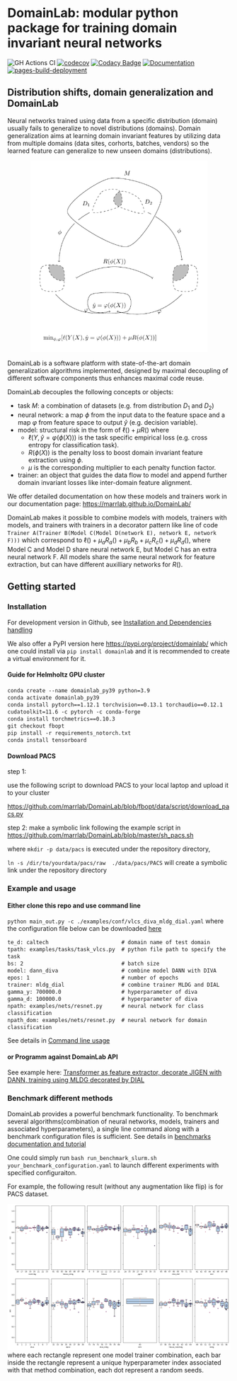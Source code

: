 # DomainLab: modular python package for training domain invariant neural networks

![GH Actions CI ](https://github.com/marrlab/DomainLab/actions/workflows/ci.yml/badge.svg?branch=master)
[![codecov](https://codecov.io/gh/marrlab/DomainLab/branch/master/graph/badge.svg)](https://app.codecov.io/gh/marrlab/DomainLab)
[![Codacy Badge](https://app.codacy.com/project/badge/Grade/bc22a1f9afb742efb02b87284e04dc86)](https://www.codacy.com/gh/marrlab/DomainLab/dashboard)
[![Documentation](https://img.shields.io/badge/Documentation-Here)](https://marrlab.github.io/DomainLab/)
[![pages-build-deployment](https://github.com/marrlab/DomainLab/actions/workflows/pages/pages-build-deployment/badge.svg)](https://github.com/marrlab/DomainLab/actions/workflows/pages/pages-build-deployment)

## Distribution shifts, domain generalization and DomainLab

Neural networks trained using data from a specific distribution (domain) usually fails to generalize to novel distributions (domains). Domain generalization aims at learning domain invariant features by utilizing data from multiple domains (data sites, corhorts, batches, vendors) so the learned feature can generalize to new unseen domains (distributions). 

<div style="align: center; text-align:center;">
<img src="https://github.com/marrlab/DomainLab/blob/master/docs/figs/invarfeat4dg.png?raw=true" style="width:400px;"/> 
</div>

DomainLab is a software platform with state-of-the-art domain generalization algorithms implemented, designed by maximal decoupling of different software components thus enhances maximal code reuse.

DomainLab decouples the following concepts or objects:
- task $M$: a combination of datasets (e.g. from distribution $D_1$ and $D_2$)
- neural network: a map $\phi$ from the input data to the feature space and a map $\varphi$ from feature space to output $\hat{y}$ (e.g. decision variable).
- model: structural risk in the form of $\ell() + \mu R()$  where 
  - $\ell(Y, \hat{y}=\varphi(\phi(X)))$ is the task specific empirical loss (e.g. cross entropy for classification task).
  - $R(\phi(X))$ is the penalty loss to boost domain invariant feature extraction using $\phi$.
  - $\mu$ is the corresponding multiplier to each penalty function factor.
- trainer:  an object that guides the data flow to model and append further domain invariant losses
like inter-domain feature alignment.

We offer detailed documentation on how these models and trainers work in our documentation page: https://marrlab.github.io/DomainLab/

DomainLab makes it possible to combine models with models, trainers with models, and trainers with trainers in a decorator pattern like line of code `Trainer A(Trainer B(Model C(Model D(network E), network E, network F)))` which correspond to $\ell() + \mu_a R_a() + \mu_b R_b + \mu_c R_c() + \mu_d R_d()$, where Model C and Model D share neural network E, but Model C has an extra neural network F. All models share the same neural network for feature extraction, but can have different auxilliary networks for $R()$.

## Getting started

### Installation
For development version in Github, see [Installation and Dependencies handling](./docs/doc_install.md)

We also offer a PyPI version here https://pypi.org/project/domainlab/  which one could install via `pip install domainlab` and it is recommended to create a virtual environment for it. 


#### Guide for Helmholtz GPU cluster
```
conda create --name domainlab_py39 python=3.9
conda activate domainlab_py39
conda install pytorch==1.12.1 torchvision==0.13.1 torchaudio==0.12.1 cudatoolkit=11.6 -c pytorch -c conda-forge
conda install torchmetrics==0.10.3
git checkout fbopt
pip install -r requirements_notorch.txt 
conda install tensorboard
```

#### Download PACS

step 1:

use the following script to download PACS to your local laptop and upload it to your cluster

https://github.com/marrlab/DomainLab/blob/fbopt/data/script/download_pacs.py

step 2:
make a symbolic link following the example script in https://github.com/marrlab/DomainLab/blob/master/sh_pacs.sh

where `mkdir -p data/pacs` is executed under the repository directory, 

`ln -s /dir/to/yourdata/pacs/raw  ./data/pacs/PACS`
will create a symbolic link under the repository directory


### Example and usage

#### Either clone this repo and use command line 

`python main_out.py -c ./examples/conf/vlcs_diva_mldg_dial.yaml`
where the configuration file below can be downloaded [here](https://raw.githubusercontent.com/marrlab/DomainLab/master/examples/conf/vlcs_diva_mldg_dial.yaml)
```
te_d: caltech                       # domain name of test domain
tpath: examples/tasks/task_vlcs.py  # python file path to specify the task 
bs: 2                               # batch size
model: dann_diva                    # combine model DANN with DIVA
epos: 1                             # number of epochs
trainer: mldg_dial                  # combine trainer MLDG and DIAL
gamma_y: 700000.0                   # hyperparameter of diva
gamma_d: 100000.0                   # hyperparameter of diva
npath: examples/nets/resnet.py      # neural network for class classification
npath_dom: examples/nets/resnet.py  # neural network for domain classification
```
See details in [Command line usage](./docs/doc_usage_cmd.md)

#### or Programm against DomainLab API

See example here: [Transformer as feature extractor, decorate JIGEN with DANN, training using MLDG decorated by DIAL](https://github.com/marrlab/DomainLab/blob/master/examples/api/jigen_dann_transformer.py)


### Benchmark different methods
DomainLab provides a powerful benchmark functionality. 
To benchmark several algorithms(combination of neural networks, models, trainers and associated hyperparameters), a single line command along with a benchmark configuration files is sufficient. See details in [benchmarks documentation and tutorial](./docs/doc_benchmark.md)

One could simply run 
`bash run_benchmark_slurm.sh your_benchmark_configuration.yaml` to launch different experiments with specified configuraiton. 


For example,  the following result (without any augmentation like flip) is for PACS dataset.

<div style="align: center; text-align:center;">
<img src="https://github.com/marrlab/DomainLab/blob/master/docs/figs/stochastic_variation_two_rows.png?raw=true" style="width:800px;"/> 
</div>
where each rectangle represent one model trainer combination, each bar inside the rectangle represent a unique hyperparameter index associated with that method combination, each dot represent a random seeds.
